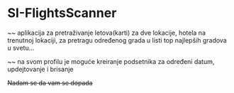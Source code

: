 # SI-FlightsScanner
~~ aplikacija za pretraživanje letova(karti) za dve lokacije, hotela na trenutnoj lokaciji, za pretragu određenog grada u listi top najlepših gradova u svetu...

~~ na svom profilu je moguće kreiranje podsetnika za određeni datum, updejtovanje i brisanje

~~Nadam se da vam se dopada~~

